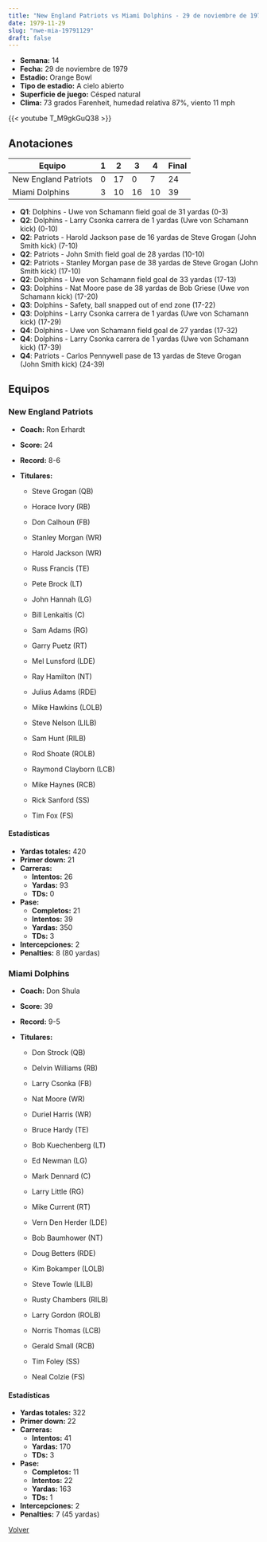```yaml
---
title: "New England Patriots vs Miami Dolphins - 29 de noviembre de 1979"
date: 1979-11-29
slug: "nwe-mia-19791129"
draft: false
---
```


- **Semana:** 14
- **Fecha:** 29 de noviembre de 1979
- **Estadio:** Orange Bowl
- **Tipo de estadio:** A cielo abierto
- **Superficie de juego:** Césped natural
- **Clima:** 73 grados Farenheit, humedad relativa 87%, viento 11 mph


{{< youtube T_M9gkGuQ38 >}}


## Anotaciones
| Equipo | 1 | 2 | 3 | 4 | Final |
|--------|---|---|---|---|-------|
| New England Patriots  | 0 | 17 | 0 | 7  | 24 |
| Miami Dolphins  | 3 | 10 | 16 | 10  | 39 |
- **Q1**: Dolphins - Uwe von Schamann field goal de 31 yardas (0-3)
- **Q2**: Dolphins - Larry Csonka carrera de 1 yardas (Uwe von Schamann kick) (0-10)
- **Q2**: Patriots - Harold Jackson pase de 16 yardas de Steve Grogan (John Smith kick) (7-10)
- **Q2**: Patriots - John Smith field goal de 28 yardas (10-10)
- **Q2**: Patriots - Stanley Morgan pase de 38 yardas de Steve Grogan (John Smith kick) (17-10)
- **Q2**: Dolphins - Uwe von Schamann field goal de 33 yardas (17-13)
- **Q3**: Dolphins - Nat Moore pase de 38 yardas de Bob Griese (Uwe von Schamann kick) (17-20)
- **Q3**: Dolphins - Safety, ball snapped out of end zone (17-22)
- **Q3**: Dolphins - Larry Csonka carrera de 1 yardas (Uwe von Schamann kick) (17-29)
- **Q4**: Dolphins - Uwe von Schamann field goal de 27 yardas (17-32)
- **Q4**: Dolphins - Larry Csonka carrera de 1 yardas (Uwe von Schamann kick) (17-39)
- **Q4**: Patriots - Carlos Pennywell pase de 13 yardas de Steve Grogan (John Smith kick) (24-39)


## Equipos


### New England Patriots
* **Coach:** Ron Erhardt
* **Score:** 24
* **Record:** 8-6
* **Titulares:** 

  * Steve Grogan (QB) 

  * Horace Ivory (RB) 

  * Don Calhoun (FB) 

  * Stanley Morgan (WR) 

  * Harold Jackson (WR) 

  * Russ Francis (TE) 

  * Pete Brock (LT) 

  * John Hannah (LG) 

  * Bill Lenkaitis (C) 

  * Sam Adams (RG) 

  * Garry Puetz (RT) 

  * Mel Lunsford (LDE) 

  * Ray Hamilton (NT) 

  * Julius Adams (RDE) 

  * Mike Hawkins (LOLB) 

  * Steve Nelson (LILB) 

  * Sam Hunt (RILB) 

  * Rod Shoate (ROLB) 

  * Raymond Clayborn (LCB) 

  * Mike Haynes (RCB) 

  * Rick Sanford (SS) 

  * Tim Fox (FS) 

#### Estadísticas
* **Yardas totales:** 420
* **Primer down:** 21
* **Carreras:**
  * **Intentos:** 26
  * **Yardas:** 93
  * **TDs:** 0
* **Pase:**
  * **Completos:** 21
  * **Intentos:** 39
  * **Yardas:** 350
  * **TDs:** 3
* **Intercepciones:** 2
* **Penalties:** 8 (80 yardas)

### Miami Dolphins
* **Coach:** Don Shula
* **Score:** 39
* **Record:** 9-5
* **Titulares:** 

  * Don Strock (QB) 

  * Delvin Williams (RB) 

  * Larry Csonka (FB) 

  * Nat Moore (WR) 

  * Duriel Harris (WR) 

  * Bruce Hardy (TE) 

  * Bob Kuechenberg (LT) 

  * Ed Newman (LG) 

  * Mark Dennard (C) 

  * Larry Little (RG) 

  * Mike Current (RT) 

  * Vern Den Herder (LDE) 

  * Bob Baumhower (NT) 

  * Doug Betters (RDE) 

  * Kim Bokamper (LOLB) 

  * Steve Towle (LILB) 

  * Rusty Chambers (RILB) 

  * Larry Gordon (ROLB) 

  * Norris Thomas (LCB) 

  * Gerald Small (RCB) 

  * Tim Foley (SS) 

  * Neal Colzie (FS) 

#### Estadísticas
* **Yardas totales:** 322
* **Primer down:** 22
* **Carreras:**
  * **Intentos:** 41
  * **Yardas:** 170
  * **TDs:** 3
* **Pase:**
  * **Completos:** 11
  * **Intentos:** 22
  * **Yardas:** 163
  * **TDs:** 1
* **Intercepciones:** 2
* **Penalties:** 7 (45 yardas)


[Volver](/historia/1979)
